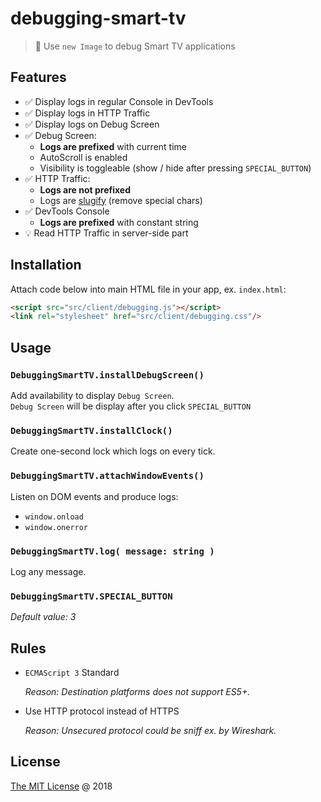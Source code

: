 # debugging-smart-tv

> :hammer: Use `new Image` to debug Smart TV applications

## Features

* :white_check_mark: Display logs in regular Console in DevTools
* :white_check_mark: Display logs in HTTP Traffic
* :white_check_mark: Display logs on Debug Screen
* :white_check_mark: Debug Screen:
    - **Logs are prefixed** with current time
    - AutoScroll is enabled
    - Visibility is toggleable (show / hide after pressing `SPECIAL_BUTTON`)
* :white_check_mark: HTTP Traffic:
    - **Logs are not prefixed**
    - Logs are [slugify](https://blog.tersmitten.nl/slugify/) (remove special chars)
* :white_check_mark: DevTools Console
    - **Logs are prefixed** with constant string
* :bulb: Read HTTP Traffic in server-side part

## Installation

Attach code below into main HTML file in your app, ex. `index.html`:

```html
<script src="src/client/debugging.js"></script>
<link rel="stylesheet" href="src/client/debugging.css"/>
```

## Usage

### `DebuggingSmartTV.installDebugScreen()`

Add availability to display `Debug Screen`.<br/>
`Debug Screen` will be display after you click `SPECIAL_BUTTON`

### `DebuggingSmartTV.installClock()`

Create one-second lock which logs on every tick.

### `DebuggingSmartTV.attachWindowEvents()`

Listen on DOM events and produce logs:

- `window.onload`
- `window.onerror`

### `DebuggingSmartTV.log( message: string )`

Log any message.

### `DebuggingSmartTV.SPECIAL_BUTTON`

_Default value: 3_

## Rules

* `ECMAScript 3` Standard 

    _Reason: Destination platforms does not support ES5+._

* Use HTTP protocol instead of HTTPS

    _Reason: Unsecured protocol could be sniff ex. by Wireshark._

## License

[The MIT License](http://piecioshka.mit-license.org) @ 2018

